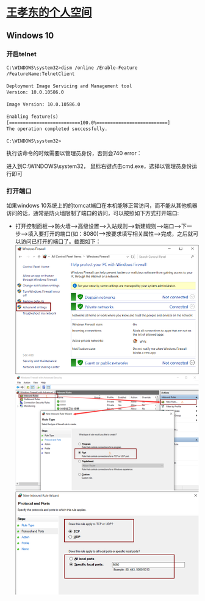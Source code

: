# [王孝东的个人空间](https://scm-git.github.io/)
## Windows 10
### 开启telnet
```
C:\WINDOWS\system32>dism /online /Enable-Feature /FeatureName:TelnetClient

Deployment Image Servicing and Management tool
Version: 10.0.10586.0

Image Version: 10.0.10586.0

Enabling feature(s)
[==========================100.0%==========================]
The operation completed successfully.

C:\WINDOWS\system32>
```
执行该命令的时候需要以管理员身份，否则会740 error：

进入到C:\WINDOWS\system32， 鼠标右键点击cmd.exe，选择以管理员身份运行即可

### 打开端口
如果windows 10系统上的的tomcat端口在本机能够正常访问，而不能从其他机器访问的话，通常是防火墙限制了端口的访问，可以按照如下方式打开端口:
* 打开控制面板-->防火墙-->高级设置-->入站规则-->新建规则-->端口-->下一步-->填入要打开的端口(如：8080)-->按要求填写相关属性-->完成，之后就可以访问已打开的端口了。截图如下：
  ![打开防火墙](./win10_firewall1.png)
  ![新建入站规则](./win10_firewall2.png)
  ![输入端口](./win10_firewall3.png)

